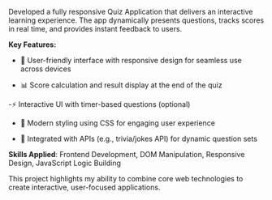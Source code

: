 Developed a fully responsive Quiz Application that delivers an interactive learning experience. 
The app dynamically presents questions, tracks scores in real time, and provides instant feedback to users.

**Key Features:**

- 🎯 User-friendly interface with responsive design for seamless use across devices

- 📊 Score calculation and result display at the end of the quiz

-⚡ Interactive UI with timer-based questions (optional)

- 🎨 Modern styling using CSS for engaging user experience

- 🔗 Integrated with APIs (e.g., trivia/jokes API) for dynamic question sets

**Skills Applied**: Frontend Development, DOM Manipulation, Responsive Design, JavaScript Logic Building

This project highlights my ability to combine core web technologies to create interactive, user-focused applications.
